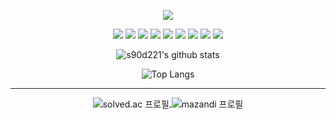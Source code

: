 <!-- header -->
<p align='center'>
  <img src="https://capsule-render.vercel.app/api?type=waving&color=e1f5fe&height=200&text=🐧&fontColor=ffffff&animation=twinkling&section=header&fontAlignY=36&fontSize=40"/>
</p>
<!-- e1f5fe -->

<!-- 기술 스택 뱃지 -->
<p align="center">
  <img src="https://img.shields.io/badge/C-00599C?style=flat&logo=c&logoColor=white"/>
  <img src="https://img.shields.io/badge/C++-00599C?style=flat&logo=c%2B%2B&logoColor=white"/>
  <img src="https://img.shields.io/badge/Java-007396?style=flat&logo=java&logoColor=white"/>
  <img src="https://img.shields.io/badge/Spring-6DB33F?style=flat&logo=spring&logoColor=white"/>
  <img src="https://img.shields.io/badge/Python-3776AB?style=flat&logo=python&logoColor=white"/>
  <img src="https://img.shields.io/badge/Django-092E20?style=flat&logo=django&logoColor=white"/>
  <img src="https://img.shields.io/badge/MySQL-4479A1?style=flat&logo=mysql&logoColor=white"/>
  <img src="https://img.shields.io/badge/Linux-FCC624?style=flat&logo=linux&logoColor=black"/>
  <img src="https://img.shields.io/badge/Windows-0078D6?style=flat&logo=windows&logoColor=white"/>
</p>

<!-- GitHub stats -->
<p align="center">
  <img src="https://github-readme-stats.vercel.app/api?username=s90d221&show_icons=true&include_all_commits=true&hide_border=true&bg_color=30,9abed9,e3ddee&title_color=fff&text_color=fff&icon_color=fff" alt="s90d221's github stats"/>
</p>
<p align="center">
  <img src="https://github-readme-stats.vercel.app/api/top-langs/?username=s90d221&layout=compact&hide_border=true&bg_color=30,e3ddee,9abed9&title_color=fff&text_color=fff&icon_color=fff&hide=scss,css,ejs,html" alt="Top Langs"/>
</p>

---

<!-- Baekjoon stats -->
<div align="center" style="margin-top: 10px;">
  <a href="https://solved.ac/s90d221">
    <img src="http://mazassumnida.wtf/api/v2/generate_badge?boj=s90d221" alt="solved.ac 프로필" style="display:inline-block; vertical-align:middle;"/>
  </a>
  <img src="http://mazandi.herokuapp.com/api?handle=s90d221&theme=warm" alt="mazandi 프로필" style="display:inline-block; vertical-align:middle;"/>
</div>

